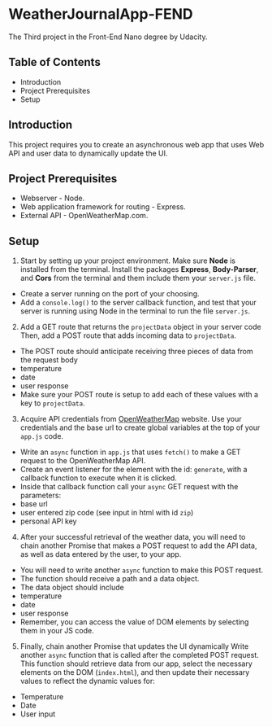 # WeatherJournalApp-FEND
The Third project in the Front-End Nano degree by Udacity. 

## Table of Contents

* Introduction
* Project Prerequisites
* Setup

## Introduction

This project requires you to create an asynchronous web app that uses Web API and user data to dynamically update the UI.

## Project Prerequisites

* Webserver - Node.
* Web application framework for routing - Express.
* External API - OpenWeatherMap.com.

## Setup

1. Start by setting up your project environment. Make sure **Node** is installed from the terminal. Install the packages **Express**, **Body-Parser**, and **Cors** from the terminal and them include them your `server.js` file.
 - Create a server running on the port of your choosing.
 - Add a `console.log()` to the server callback function, and test that your server is running using Node in the terminal to run the file `server.js`.

2. Add a GET route that returns the `projectData` object in your server code Then, add a POST route that adds incoming data to `projectData`.
 - The POST route should anticipate receiving three pieces of data from the request body
  - temperature
  - date
  - user response
 - Make sure your POST route is setup to add each of these values with a key to `projectData`.

3. Acquire API credentials from [OpenWeatherMap](https://openweathermap.org/) website. Use your credentials and the base url to create global variables at the top of your `app.js` code.
 - Write an `async` function in `app.js` that uses `fetch()` to make a GET request to the OpenWeatherMap API.
 - Create an event listener for the element with the id: `generate`, with a callback function to execute when it is clicked.
 - Inside that callback function call your `async` GET request with the parameters:
  - base url
  - user entered zip code (see input in html with id `zip`)
  - personal API key

4. After your successful retrieval of the weather data, you will need to chain another Promise that makes a POST request to add the API data, as well as data entered by the user, to your app.

 - You will need to write another `async` function to make this POST request.
 - The function should receive a path and a data object.
 - The data object should include
  - temperature
  - date
  - user response
 - Remember, you can access the value of DOM elements by selecting them in your JS code.

5. Finally, chain another Promise that updates the UI dynamically Write another `async` function that is called after the completed POST request. This function should retrieve data from our app, select the necessary elements on the DOM (`index.html`), and then update their necessary values to reflect the dynamic values for:
 - Temperature
 - Date
 - User input

